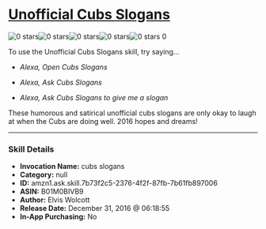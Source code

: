 # [Unofficial Cubs Slogans](http://alexa.amazon.com/#skills/amzn1.ask.skill.7b73f2c5-2376-4f2f-87fb-7b61fb897006)
![0 stars](../../images/ic_star_border_black_18dp_1x.png)![0 stars](../../images/ic_star_border_black_18dp_1x.png)![0 stars](../../images/ic_star_border_black_18dp_1x.png)![0 stars](../../images/ic_star_border_black_18dp_1x.png)![0 stars](../../images/ic_star_border_black_18dp_1x.png) 0

To use the Unofficial Cubs Slogans skill, try saying...

* *Alexa, Open Cubs Slogans*

* *Alexa, Ask Cubs Slogans*

* *Alexa, Ask Cubs Slogans to give me a slogan*

These humorous and satirical unofficial cubs slogans are only okay to laugh at when the Cubs are doing well. 2016 hopes and dreams!

***

### Skill Details

* **Invocation Name:** cubs slogans
* **Category:** null
* **ID:** amzn1.ask.skill.7b73f2c5-2376-4f2f-87fb-7b61fb897006
* **ASIN:** B01M0BIVB9
* **Author:** Elvis Wolcott
* **Release Date:** December 31, 2016 @ 06:18:55
* **In-App Purchasing:** No

